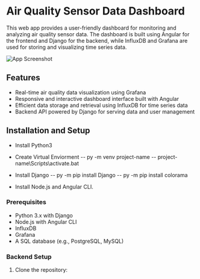 # Air Quality Sensor Data Dashboard

This web app provides a user-friendly dashboard for monitoring and analyzing air quality sensor data. 
The dashboard is built using Angular for the frontend and Django for the backend, while InfluxDB and Grafana are used for storing and visualizing time series data.

![App Screenshot](screenshot.png)

## Features

- Real-time air quality data visualization using Grafana
- Responsive and interactive dashboard interface built with Angular
- Efficient data storage and retrieval using InfluxDB for time series data
- Backend API powered by Django for serving data and user management

## Installation and Setup
- Install Python3
- Create Virtual Enviorment 
-- py -m venv project-name
-- project-name\Scripts\activate.bat
- Install Django
-- py -m pip install Django
-- py -m pip install colorama
  
- Install Node.js and Angular CLI.

### Prerequisites

- Python 3.x with Django
- Node.js with Angular CLI
- InfluxDB
- Grafana
- A SQL database (e.g., PostgreSQL, MySQL)

### Backend Setup

1. Clone the repository:

